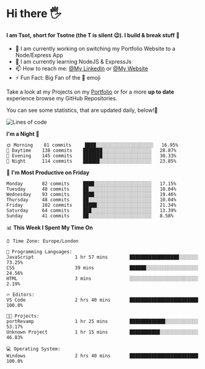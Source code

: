 # Hi there :raised_hand_with_fingers_splayed:
#### I am Tsot, short for Tsotne (the T is silent :wink:). I build & break stuff :space_invader:
- :telescope: I am currently working on switching my Portfolio Website to a Node/Express App
- :seedling: I am currently learning NodeJS & ExpressJs
- :mailbox: How to reach me: [@My LinkedIn](https://www.linkedin.com/in/tsotne-gvadzabia/) or [@My Website](https://tsotnegvadzabia.me/contact)
- :zap: Fun Fact: Big Fan of the :space_invader: emoji

Take a look at my Projects on my [Portfolio](https://tsotnegvadzabia.me/) or for a more **up to date** experience browse my GitHub Repositories.

You can see some statistics, that are updated daily, below!:space_invader:
<!--START_SECTION:waka-->
![Lines of code](https://img.shields.io/badge/From%20Hello%20World%20I%27ve%20Written-1.0%20million%20lines%20of%20code-blue)

**I'm a Night 🦉** 

```text
🌞 Morning    81 commits     ████░░░░░░░░░░░░░░░░░░░░░   16.95% 
🌆 Daytime    138 commits    ███████░░░░░░░░░░░░░░░░░░   28.87% 
🌃 Evening    145 commits    ███████░░░░░░░░░░░░░░░░░░   30.33% 
🌙 Night      114 commits    ██████░░░░░░░░░░░░░░░░░░░   23.85%

```
📅 **I'm Most Productive on Friday** 

```text
Monday       82 commits     ████░░░░░░░░░░░░░░░░░░░░░   17.15% 
Tuesday      48 commits     ██░░░░░░░░░░░░░░░░░░░░░░░   10.04% 
Wednesday    93 commits     ████░░░░░░░░░░░░░░░░░░░░░   19.46% 
Thursday     48 commits     ██░░░░░░░░░░░░░░░░░░░░░░░   10.04% 
Friday       102 commits    █████░░░░░░░░░░░░░░░░░░░░   21.34% 
Saturday     64 commits     ███░░░░░░░░░░░░░░░░░░░░░░   13.39% 
Sunday       41 commits     ██░░░░░░░░░░░░░░░░░░░░░░░   8.58%

```


📊 **This Week I Spent My Time On** 

```text
⌚︎ Time Zone: Europe/London

💬 Programming Languages: 
JavaScript               1 hr 57 mins        ██████████████████░░░░░░░   73.25% 
CSS                      39 mins             ██████░░░░░░░░░░░░░░░░░░░   24.56% 
HTML                     3 mins              ░░░░░░░░░░░░░░░░░░░░░░░░░   2.19%

🔥 Editors: 
VS Code                  2 hrs 40 mins       █████████████████████████   100.0%

🐱‍💻 Projects: 
portRevamp               1 hr 25 mins        █████████████░░░░░░░░░░░░   53.17% 
Unknown Project          1 hr 15 mins        ███████████░░░░░░░░░░░░░░   46.83%

💻 Operating System: 
Windows                  2 hrs 40 mins       █████████████████████████   100.0%

```


<!--END_SECTION:waka-->
